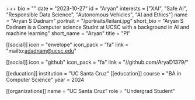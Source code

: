 +++ bio = "" date = "2023-10-27" id = "Aryan" interests = ["XAI", "Safe AI", "Responsible Data Science", "Autonomous Vehicles", "AI and Ethics"] name = "Aryan S Dadnam" portrait = "/portraits/leilani.jpg" short_bio = "Aryan S Dadnam is a Computer science Studnt at UCSC with a background in AI and machine learning" short_name = "Aryan" title = "PI"

[[social]] icon = "envelope" icon_pack = "fa" link = "mailto:adadnam@ucsc.edu"

[[social]] icon = "github" icon_pack = "fa" link = "//github.com/AryaD1379/"

[[education]] institution = "UC Santa Cruz" [[education]] course = "BA in Computer Science" year = 2024

[[organizations]] name = "UC Santa Cruz" role = "Undergrad Student"
